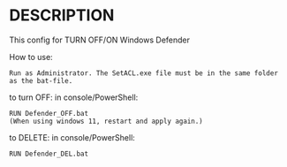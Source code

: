# DESCRIPTION
This config for TURN OFF/ON Windows Defender

How to use:
```
Run as Administrator. The SetACL.exe file must be in the same folder as the bat-file.
```
to turn OFF: in console/PowerShell:
```
RUN Defender_OFF.bat
(When using windows 11, restart and apply again.)
```
to DELETE: in console/PowerShell:
```
RUN Defender_DEL.bat
```
